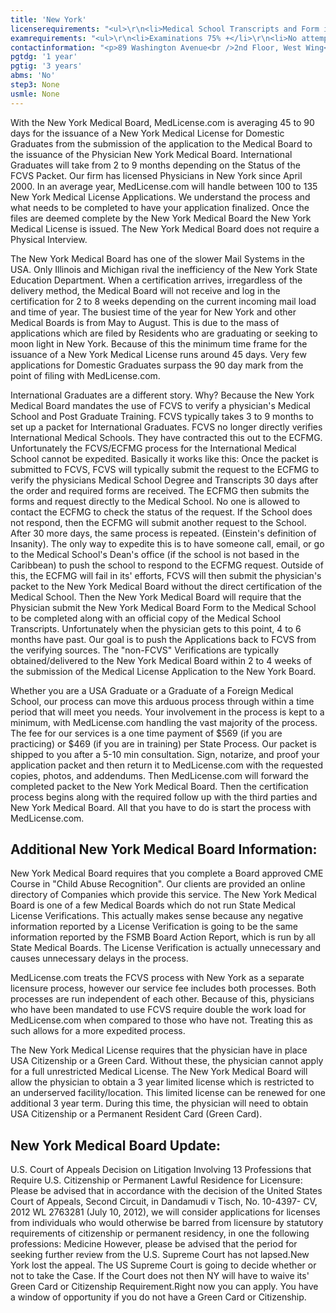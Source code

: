 ```yaml
---
title: 'New York'
licenserequirements: "<ul>\r\n<li>Medical School Transcripts and Form if Domestic</li>\r\n<li>All PGY Training if Domestic</li>\r\n<li>FCVS Packet if International</li>\r\n<li>All State Medical Licenses (past/present)</li>\r\n<li>3 Physician References - Some Applicants</li>\r\n<li>National or State Examination Scores if Domestic</li>\r\n</ul>"
examrequirements: "<ul>\r\n<li>Examinations 75% +</li>\r\n<li>No attempt limit Step 3 of the USMLE</li>\r\n<li>No year limit- USMLE or 10 years if (Md/Phd)</li>\r\n<li>1 year PGY for USA Grads</li>\r\n<li>3 year PGY for International Grads</li>\r\n<li>No 10 year rule or SPEX required</li>\r\n<li>State Exam Accepted if Pre-1975</li>\r\n</ul>"
contactinformation: "<p>89 Washington Avenue<br />2nd Floor, West Wing<br />Albany, NY 12234<br />Phone: (518) 474-3817 Ext. 560<br />Fax: (518) 486-4846</p>\r\n<p><a href=\"http://www.nysed.gov/licensed-professionals/\">http://usny.nysed.gov/professionals/</a></p>"
pgtdg: '1 year'
pgtig: '3 years'
abms: 'No'
step3: None
usmle: None
---
```


<p>With the New York Medical Board, MedLicense.com is averaging 45 to 90 days for the issuance of a New York Medical License for Domestic Graduates from the submission of the application to the Medical Board to the issuance of the Physician New York Medical Board. International Graduates will take from 2 to 9 months depending on the Status of the FCVS Packet. Our firm has licensed Physicians in New York since April 2000. In an average year, MedLicense.com will handle between 100 to 135 New York Medical License Applications. We understand the process and what needs to be completed to have your application finalized. Once the files are deemed complete by the New York Medical Board the New York Medical License is issued. The New York Medical Board does not require a Physical Interview.</p>
<p>The New York Medical Board has one of the slower Mail Systems in the USA. Only Illinois and Michigan rival the inefficiency of the New York State Education Department. When a certification arrives, irregardless of the delivery method, the Medical Board will not receive and log in the certification for 2 to 8 weeks depending on the current incoming mail load and time of year. The busiest time of the year for New York and other Medical Boards is from May to August. This is due to the mass of applications which are filed by Residents who are graduating or seeking to moon light in New York. Because of this the minimum time frame for the issuance of a New York Medical License runs around 45 days. Very few applications for Domestic Graduates surpass the 90 day mark from the point of filing with MedLicense.com.</p>
<p>International Graduates are a different story. Why? Because the New York Medical Board mandates the use of FCVS to verify a physician's Medical School and Post Graduate Training. FCVS typically takes 3 to 9 months to set up a packet for International Graduates. FCVS no longer directly verifies International Medical Schools. They have contracted this out to the ECFMG. Unfortunately the FCVS/ECFMG process for the International Medical School cannot be expedited. Basically it works like this: Once the packet is submitted to FCVS, FCVS will typically submit the request to the ECFMG to verify the physicians Medical School Degree and Transcripts 30 days after the order and required forms are received. The ECFMG then submits the forms and request directly to the Medical School. No one is allowed to contact the ECFMG to check the status of the request. If the School does not respond, then the ECFMG will submit another request to the School. After 30 more days, the same process is repeated. (Einstein's definition of Insanity). The only way to expedite this is to have someone call, email, or go to the Medical School's Dean's office (if the school is not based in the Caribbean) to push the school to respond to the ECFMG request. Outside of this, the ECFMG will fail in its' efforts, FCVS will then submit the physician's packet to the New York Medical Board without the direct certification of the Medical School. Then the New York Medical Board will require that the Physician submit the New York Medical Board Form to the Medical School to be completed along with an official copy of the Medical School Transcripts. Unfortunately when the physician gets to this point, 4 to 6 months have past. Our goal is to push the Applications back to FCVS from the verifying sources. The "non-FCVS" Verifications are typically obtained/delivered to the New York Medical Board within 2 to 4 weeks of the submission of the Medical License Application to the New York Board.</p>
<p>Whether you are a USA Graduate or a Graduate of a Foreign Medical School, our process can move this arduous process through within a time period that will meet you needs. Your involvement in the process is kept to a minimum, with MedLicense.com handling the vast majority of the process. The fee for our services is a one time payment of $569 (if you are practicing) or $469 (if you are in training) per State Process. Our packet is shipped to you after a 5-10 min consultation. Sign, notarize, and proof your application packet and then return it to MedLicense.com with the requested copies, photos, and addendums. Then MedLicense.com will forward the completed packet to the New York Medical Board. Then the certification process begins along with the required follow up with the third parties and New York Medical Board. All that you have to do is start the process with MedLicense.com.</p>
<h2 id="mcetoc_1ce9djc280">Additional New York Medical Board Information:</h2>
<p>New York Medical Board requires that you complete a Board approved CME Course in "Child Abuse Recognition". Our clients are provided an online directory of Companies which provide this service. The New York Medical Board is one of a few Medical Boards which do not run State Medical License Verifications. This actually makes sense because any negative information reported by a License Verification is going to be the same information reported by the FSMB Board Action Report, which is run by all State Medical Boards. The License Verification is actually unnecessary and causes unnecessary delays in the process.</p>
<p>MedLicense.com treats the FCVS process with New York as a separate licensure process, however our service fee includes both processes. Both processes are run independent of each other. Because of this, physicians who have been mandated to use FCVS require double the work load for MedLicense.com when compared to those who have not. Treating this as such allows for a more expedited process.</p>
<p>The New York Medical License requires that the physician have in place USA Citizenship or a Green Card. Without these, the physician cannot apply for a full unrestricted Medical License. The New York Medical Board will allow the physician to obtain a 3 year limited license which is restricted to an underserved facility/location. This limited license can be renewed for one additional 3 year term. During this time, the physician will need to obtain USA Citizenship or a Permanent Resident Card (Green Card).</p>
<h2 id="mcetoc_1ce9e0j4j1">New York Medical Board Update:</h2>
<p>U.S. Court of Appeals Decision on Litigation Involving 13 Professions that Require U.S. Citizenship or Permanent Lawful Residence for Licensure: Please be advised that in accordance with the decision of the United States Court of Appeals, Second Circuit, in Dandamudi v Tisch, No. 10-4397- CV, 2012 WL 2763281 (July 10, 2012), we will consider applications for licenses from individuals who would otherwise be barred from licensure by statutory requirements of citizenship or permanent residency, in one the following professions: Medicine However, please be advised that the period for seeking further review from the U.S. Supreme Court has not lapsed.New York lost the appeal. The US Supreme Court is going to decide whether or not to take the Case. If the Court does not then NY will have to waive its' Green Card or Citizenship Requirement.Right now you can apply. You have a window of opportunity if you do not have a Green Card or Citizenship.</p>